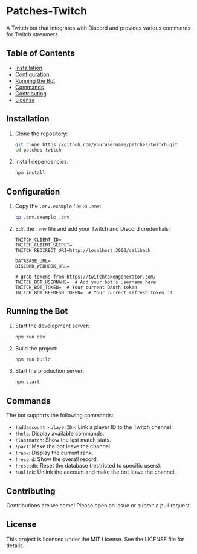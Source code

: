 # Patches-Twitch

A Twitch bot that integrates with Discord and provides various commands for Twitch streamers.

## Table of Contents
- [Installation](#installation)
- [Configuration](#configuration)
- [Running the Bot](#running-the-bot)
- [Commands](#commands)
- [Contributing](#contributing)
- [License](#license)

## Installation

1. Clone the repository:
   ```bash
   git clone https://github.com/yourusername/patches-twitch.git
   cd patches-twitch
   ```
2. Install dependencies:
   ```bash
   npm install
   ```

## Configuration

1. Copy the `.env.example` file to `.env`:
   ```bash
   cp .env.example .env
   ```
2. Edit the `.env` file and add your Twitch and Discord credentials:
   ```env
   TWITCH_CLIENT_ID=
   TWITCH_CLIENT_SECRET=
   TWITCH_REDIRECT_URI=http://localhost:3000/callback

   DATABASE_URL=
   DISCORD_WEBHOOK_URL=

   # grab tokens from https://twitchtokengenerator.com/
   TWITCH_BOT_USERNAME=  # Add your bot's username here
   TWITCH_BOT_TOKEN=  # Your current OAuth token
   TWITCH_BOT_REFRESH_TOKEN=  # Your current refresh token :3
   ```

## Running the Bot

1. Start the development server:
   ```bash
   npm run dev
   ```
2. Build the project:
   ```bash
   npm run build
   ```
3. Start the production server:
   ```bash
   npm start
   ```

## Commands

The bot supports the following commands:

- `!addaccount <playerID>`: Link a player ID to the Twitch channel.
- `!help`: Display available commands.
- `!lastmatch`: Show the last match stats.
- `!part`: Make the bot leave the channel.
- `!rank`: Display the current rank.
- `!record`: Show the overall record.
- `!resetdb`: Reset the database (restricted to specific users).
- `!unlink`: Unlink the account and make the bot leave the channel.

## Contributing

Contributions are welcome! Please open an issue or submit a pull request.

## License

This project is licensed under the MIT License. See the LICENSE file for details.
